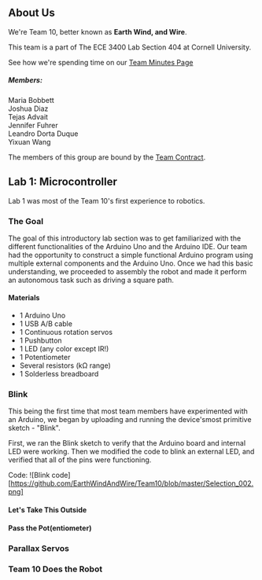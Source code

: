 ## About Us

We're Team 10, better known as **Earth Wind, and Wire**.

This team is a part of The ECE 3400 Lab Section 404 at Cornell University.

See how we're spending time on our [Team Minutes Page](Mnutes.md)


##### Members: <br>
Maria Bobbett <br>
Joshua Diaz <br>
Tejas Advait <br>
Jennifer Fuhrer <br>
Leandro Dorta Duque <br>
Yixuan Wang <br>

The members of this group are bound by the [Team Contract](Contract.md). 

## Lab 1: Microcontroller
Lab 1 was most of the Team 10's first experience to robotics.
### The Goal

The goal of this introductory lab section was to get familiarized with the different functionalities of the Arduino Uno and the Arduino IDE. Our team had the opportunity to construct a simple functional Arduino program using multiple external components and the Arduino Uno. Once we had this basic understanding, we proceeded to assembly the robot and made it perform an autonomous task such as driving a square path.

#### Materials

- 1 Arduino Uno
- 1 USB A/B cable
- 1 Continuous rotation servos
- 1 Pushbutton
- 1 LED (any color except IR!)
- 1 Potentiometer
- Several resistors (kΩ range)
- 1 Solderless breadboard


### Blink
This being the first time that most team members have experimented with an Arduino, we began by uploading and running the device'smost primitive sketch - "Blink".

First, we ran the Blink sketch to verify that the Arduino board and internal LED were working. Then we modified the code to blink an external LED, and verified that all of the pins were functioning. 

Code:
![Blink code][https://github.com/EarthWindAndWire/Team10/blob/master/Selection_002.png]


#### Let's Take This Outside

#### Pass the Pot(entiometer)


### Parallax Servos


### Team 10 Does the Robot
